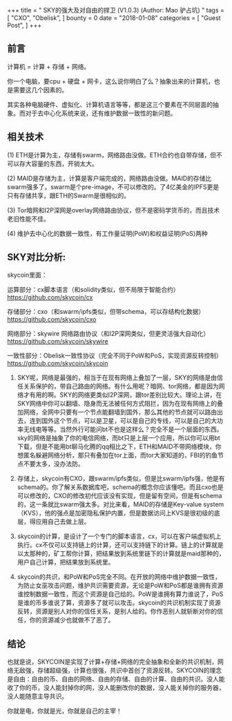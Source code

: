 +++
title = " SKY的强大及对自由的捍卫 (V1.0.3) (Author: Mao 驴占坑) "
tags = [
    "CXO",
    "Obelisk",
]
bounty = 0
date = "2018-01-08"
categories = [
    "Guest Post",
]
+++

## 前言

计算机 = 计算 + 存储 + 网络。

你一个电脑，要cpu + 硬盘 + 网卡，这么说你明白了么？抽象出来的计算机，也是需要这几个因素的。

其实各种电脑硬件、虚拟化、计算机语言等等，都是这三个要素在不同层面的抽象。而对于去中心化系统来说，还有维护数据一致性的新问题。


## 相关技术

(1) ETH是计算为主，存储有swarm，网络路由没做。ETH合约也自带存储，但不可以存大容量的东西，开销太大。

(2) MAID是存储为主，计算是客户端完成的，网络路由没做。MAID的存储比swarm强多了。swarm是个pre-image，不可以修改的。了4亿美金的IPFS更是只有存储共享，跟ETH的Swarm是很相似的。

(3) Tor暗网和I2P深网是overlay网络路由协议，但不是密码学货币的，而且技术老旧性能不佳。

(4) 维护去中心化的数据一致性，有工作量证明(PoW)和权益证明(PoS)两种


## SKY对比分析: 

skycoin里面：

运算部分：cx脚本语言（和solidity类似，但不局限于智能合约）https://github.com/skycoin/cx

存储部分：cxo（和swarm/ipfs类似，但带schema，可以存结构化数据）https://github.com/skycoin/cxo

网络部分：skywire 网络路由协议（和I2P深网类似，但更灵活强大自动化）https://github.com/skycoin/skywire

一致性部分：Obelisk一致性协议（完全不同于PoW和PoS，实现资源反转控制）https://github.com/skycoin/skycoin

1. SKY呢，网络是最强的，相当于在现有网络上叠加了一层，SKY的网络是由信任关系保护的，带自己路由的网络。有什么用呢？暗网、tor网络，都是因为网络才有用的啊。SKY的网络更类似I2P深网，跟tor差别比较大。理论上讲，在SKY网络中你可以翻墙、隐身而无法被任何方式阻拦，因为在现有网络上的叠加网络，全网中只要有一个节点能翻墙到国外，那么其他的节点就可以路由出去，连到国外这个节点，可以是卫星，可以是自己的专线，可以是自己的大功率无线电等等。当然外行可能问bt不也是这样么？完全不是一个层面的东西。sky的网络是抽象了你的电信网络，而bt只是上层一个应用，所以你可以用bt下载，但是不能用bt聊马化腾的qq相比之下，ETH和MAID不带网络模块，你想匿名躲避网络分析，那只有叠加在tor上面，而tor大家知道的，FBI的钓鱼节点不要太多，没办法防。

2. 存储上，skycoin有CXO，跟swarm/ipfs类似，但是比swarm/ipfs强，他是有schema的。你了解关系数据库吧，schema的概念你应该懂吧。而且cxo也是可以修改的，CXO的修改初代应该没有实现，但是留有空间，但是有schema的，这一条就比swarm强太多。对比来看，MAID的存储是Key-value system（KVS），他的强点是加密隐私保护内置，但是数据访问上KVS是很初级的底层，得应用自己去做上层。

3. skycoin的计算，是设计了一个专门的脚本语言，cx，可以在客户端虚拟机上执行。cx不仅可以支持链上的计算，还可以支持链下的计算。链上的计算就是以太那种的，矿工帮你计算，把结果放到系统里链下的计算就是maid那种的，用户自己计算，把结果放到系统里。
   
4. skycoin的共识，和PoW和PoS完全不同。在开放的网络中维护数据一致性，为防止女巫攻击问题，维护共识需要资源，无论是PoW和PoS都是谁拥有资源谁控制数据一致性，而这个资源是自己给的。PoW是谁拥有算力谁说了，PoS是谁的币多谁说了算，资源多了就可以攻击。skycoin的共识机制实现了资源反转，资源是别人对你的信任关系，是别人给的。你作恶别人就斩断对你的信任，你的资源减少也就做不了恶了。

## 结论

也就是说，SKYCOIN是实现了计算+存储+网络的完全抽象和全新的共识机制，网络无敌强，存储超级强，计算也很强，共识中首创了资源反转。SKYCOIN的理念是自由：自由的币、自由的网络、自由的存储、自由的计算、自由的共识。没人能收了你的币，没人能封掉你的网，没人能删改你的数据，没人能关掉你的服务器，没人能随意主导共识。

你就是电，你就是光，你就是自己的主宰！
